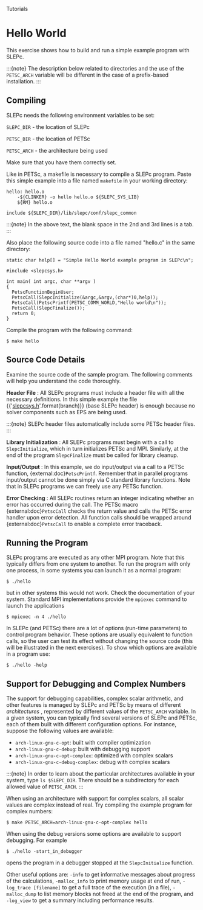 Tutorials

# Hello World

This exercise shows how to build and run a simple example program with SLEPc.

:::{note}
The description below related to directories and the use of the `PETSC_ARCH` variable will be different in the case of a prefix-based installation.
:::

## Compiling

SLEPc needs the following environment variables to be set:

`SLEPC_DIR` \- the location of SLEPc

`PETSC_DIR` \- the location of PETSc

`PETSC_ARCH` \- the architecture being used

Make sure that you have them correctly set.

Like in PETSc, a makefile is necessary to compile a SLEPc program. Paste this simple example into a file named `makefile` in your working directory:

```{code} make
hello: hello.o
	-${CLINKER} -o hello hello.o ${SLEPC_SYS_LIB}
	${RM} hello.o

include ${SLEPC_DIR}/lib/slepc/conf/slepc_common
```

:::{note}
In the above text, the blank space in the 2nd and 3rd lines is a tab.
:::

Also place the following source code into a file named "hello.c" in the same directory:

```{code} c
static char help[] = "Simple Hello World example program in SLEPc\n";

#include <slepcsys.h>

int main( int argc, char **argv )
{
  PetscFunctionBeginUser;
  PetscCall(SlepcInitialize(&argc,&argv,(char*)0,help));
  PetscCall(PetscPrintf(PETSC_COMM_WORLD,"Hello world\n"));
  PetscCall(SlepcFinalize());
  return 0;
}
```

Compile the program with the following command:

```{code} console
$ make hello
```

## Source Code Details

Examine the source code of the sample program. The following comments will help you understand the code thoroughly.

**Header File** : All SLEPc programs must include a header file with all the necessary definitions. In this simple example the file {{'[slepcsys.h](https://slepc.upv.es/{}/include/slepcsys.h.html)'.format(branch)}} (base SLEPc header) is enough because no solver components such as EPS are being used.

:::{note}
SLEPc header files automatically include some PETSc header files.
:::

**Library Initialization** : All SLEPc programs must begin with a call to `SlepcInitialize`, which in turn initializes PETSc and MPI. Similarly, at the end of the program `SlepcFinalize` must be called for library cleanup.

**Input/Output** : In this example, we do input/output via a call to a PETSc function, {external:doc}`PetscPrintf`. Remember that in parallel programs input/output cannot be done simply via C standard library functions. Note that in SLEPc programs we can freely use any PETSc function.

**Error Checking** : All SLEPc routines return an integer indicating whether an error has occurred during the call. The PETSc macro {external:doc}`PetscCall` checks the return value and calls the PETSc error handler upon error detection. All function calls should be wrapped around {external:doc}`PetscCall` to enable a complete error traceback.

## Running the Program

SLEPc programs are executed as any other MPI program. Note that this typically differs from one system to another. To run the program with only one process, in some systems you can launch it as a normal program:

```{code} console
$ ./hello
```

but in other systems this would not work. Check the documentation of your system. Standard MPI implementations provide the `mpiexec` command to launch the applications

```{code} console
$ mpiexec -n 4 ./hello
```

In SLEPc (and PETSc) there are a lot of options (run-time parameters) to control program behavior. These options are usually equivalent to function calls, so the user can test its effect without changing the source code (this will be illustrated in the next exercises). To show which options are available in a program use:

```{code} console
$ ./hello -help
```

## Support for Debugging and Complex Numbers

The support for debugging capabilities, complex scalar arithmetic, and other features is managed by SLEPc and PETSc by means of different _architectures_ , represented by different values of the `PETSC_ARCH` variable. In a given system, you can typically find several versions of SLEPc and PETSc, each of them built with different configuration options. For instance, suppose the following values are available:

  * `arch-linux-gnu-c-opt`: built with compiler optimization
  * `arch-linux-gnu-c-debug`: built with debugging support
  * `arch-linux-gnu-c-opt-complex`: optimized with complex scalars
  * `arch-linux-gnu-c-debug-complex`: debug with complex scalars

:::{note}
In order to learn about the particular architectures available in your system, type `ls $SLEPC_DIR`. There should be a subdirectory for each allowed value of `PETSC_ARCH`.
:::

When using an architecture with support for complex scalars, all scalar values are complex instead of real. Try compiling the example program for complex numbers:

```{code} console
$ make PETSC_ARCH=arch-linux-gnu-c-opt-complex hello
```

When using the debug versions some options are available to support debugging.  For example

```{code} console
$ ./hello -start_in_debugger
```

opens the program in a debugger stopped at the `SlepcInitialize` function.

Other useful options are: `-info` to get informative messages about progress of the calculations, `-malloc_info` to print memory usage at end of run, `-log_trace [filename]` to get a full trace of the execution (in a file), `-malloc_dump` to list memory blocks not freed at the end of the program, and `-log_view` to get a summary including performance results.

